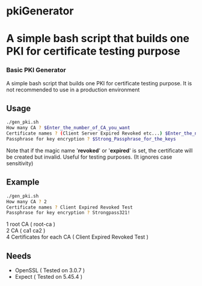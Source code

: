 # pkiGenerator
A simple bash script that builds one PKI for certificate testing purpose
=======
### Basic PKI Generator
A simple bash script that builds one PKI for certificate testing purpose. It is not recommended to use in a production environment

## Usage
```sh
./gen_pki.sh
How many CA ? $Enter_the_number_of_CA_you_want
Certificate names ? (Client Server Expired Revoked etc...) $Enter_the_names_of_your_certificates
Passphrase for key encryption ? $Strong_Passphrase_for_the_keys
```
Note that if the magic name '**revoked**' or '**expired**' is set, the certificate will be created but invalid. Useful for testing purposes. (It ignores case sensitivity)  
  
## Example
```sh
./gen_pki.sh
How many CA ? 2
Certificate names ? Client Expired Revoked Test
Passphrase for key encryption ? Strongpass321!
```
1 root CA ( root-ca )  
2 CA ( ca1 ca2 )  
4 Certificates for each CA ( Client Expired Revoked Test )  
  

## Needs
- OpenSSL ( Tested on 3.0.7 )
- Expect ( Tested on 5.45.4 )
